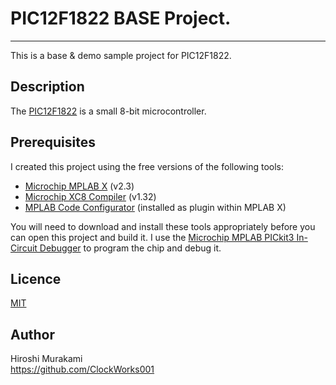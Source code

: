 # PIC12F1822 BASE Project.
---
This is a base & demo sample project for PIC12F1822.

## Description

The [PIC12F1822][1] is a small 8-bit microcontroller.

## Prerequisites

I created this project using the free versions of the following tools:
 * [Microchip MPLAB X][2] (v2.3)
 * [Microchip XC8 Compiler][3] (v1.32)
 * [MPLAB Code Configurator][4] (installed as plugin within MPLAB X)

You will need to download and install these tools appropriately before you
can open this project and build it.
I use the [Microchip MPLAB PICkit3 In-Circuit Debugger][5] to program
the chip and debug it.  

## Licence

[MIT](https://github.com/tcnksm/tool/blob/master/LICENCE)

## Author

Hiroshi Murakami  
<https://github.com/ClockWorks001>  


[1]: http://www.microchip.com/wwwproducts/Devices.aspx?dDocName=en538963 "PIC12F1822"
[2]: http://www.microchip.com/pagehandler/en-us/family/mplabx/ "MPLAB X"
[3]: http://www.microchip.com/pagehandler/en_us/devtools/mplabxc/ "MPLAB XC Compilers"
[4]: http://www.microchip.com/pagehandler/en-us/press-release/microchips-free-code-configura.html "MPLAB Code Configurator"
[5]: http://www.microchip.com/Developmenttools/ProductDetails.aspx?PartNO=PG164130 "MPLAB PICkit3 In-Circuit Debugger"
[6]: http://www.cadsoftusa.com/ "EAGLE PCB CAD"



